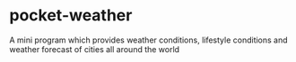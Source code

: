 # pocket-weather
A mini program which provides weather conditions, lifestyle conditions and weather forecast of cities all around the world
